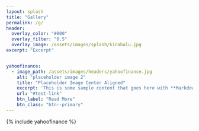 ```yaml
---
layout: splash
title: "Gallery"
permalink: /g/
header:
  overlay_color: "#000"
  overlay_filter: "0.5"
  overlay_image: /assets/images/splash/kinabalu.jpg
excerpt: "Excerpt"


yahoofinance:
  - image_path: /assets/images/headers/yahoofinance.jpg
    alt: "placeholder image 2"
    title: "Placeholder Image Center Aligned"
    excerpt: 'This is some sample content that goes here with **Markdown** formatting. Centered with `type="center"`'
    url: "#test-link"
    btn_label: "Read More"
    btn_class: "btn--primary"
---
```


{% include yahoofinance %}


